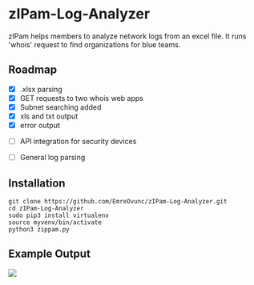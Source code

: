 # zIPam-Log-Analyzer
zIPam helps members to analyze network logs from an excel file. It runs 'whois' request to find organizations for blue teams.

## Roadmap
+ [x] .xlsx parsing
+ [x] GET requests to two whois web apps
+ [x] Subnet searching added
+ [x] xls and txt output 
+ [x] error output 
- [ ] API integration for security devices
- [ ] General log parsing


## Installation
```
git clone https://github.com/EmreOvunc/zIPam-Log-Analyzer.git
cd zIPam-Log-Analyzer
sudo pip3 install virtualenv
source myvenv/bin/activate
python3 zippam.py
```

## Example Output

![](https://emreovunc.com/projects/zippam_console.png)
